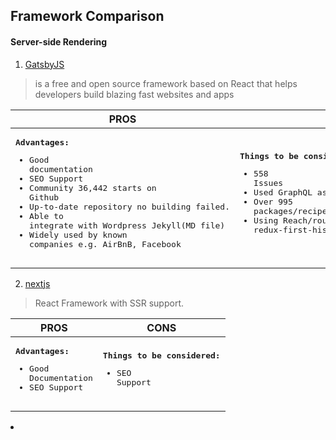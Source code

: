 Framework Comparison
------

#### Server-side Rendering
1. [GatsbyJS](https://google.com)
> is a free and open source framework based on React that helps developers build blazing fast websites and apps

| **PROS**     | **CONS**      |
| ---          | ---           |
| <pre><strong>Advantages:</strong><br/><ul><li>Good documentation</li><li>SEO Support</li><li>Community 36,442 starts on Github</li><li>Up-to-date repository no building failed.</li><li>Able to integrate with Wordpress Jekyll(MD file)</li><li>Widely used by known companies e.g. AirBnB, Facebook</li></ul></pre> | <pre><strong>Things to be considered:</strong><br/><ul><li>558 Issues</li><li>Used GraphQL as part of the application</li><li>Over 995 packages/recipes support</li><li>Using Reach/router, redux-first-history</li></ul></pre> |
  



2. [nextjs](https://nextjs.org/)
> React Framework with SSR support. 

| **PROS**     | **CONS**      |
| ---          | ---           |
| <pre><strong>Advantages:</strong><br/><ul><li>Good Documentation</li><li>SEO Support</li></ul></pre> | <pre><strong>Things to be considered:</strong><br/><ul><li>SEO Support</li></ul></pre> | 

<li></li>
